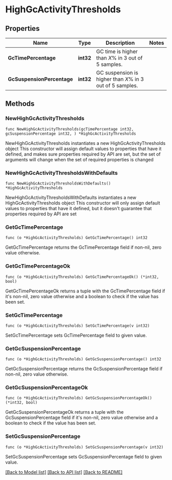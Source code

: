 # HighGcActivityThresholds

## Properties

Name | Type | Description | Notes
------------ | ------------- | ------------- | -------------
**GcTimePercentage** | **int32** | GC time is higher than *X*% in 3 out of 5 samples. | 
**GcSuspensionPercentage** | **int32** | GC suspension is higher than *X*% in 3 out of 5 samples. | 

## Methods

### NewHighGcActivityThresholds

`func NewHighGcActivityThresholds(gcTimePercentage int32, gcSuspensionPercentage int32, ) *HighGcActivityThresholds`

NewHighGcActivityThresholds instantiates a new HighGcActivityThresholds object
This constructor will assign default values to properties that have it defined,
and makes sure properties required by API are set, but the set of arguments
will change when the set of required properties is changed

### NewHighGcActivityThresholdsWithDefaults

`func NewHighGcActivityThresholdsWithDefaults() *HighGcActivityThresholds`

NewHighGcActivityThresholdsWithDefaults instantiates a new HighGcActivityThresholds object
This constructor will only assign default values to properties that have it defined,
but it doesn't guarantee that properties required by API are set

### GetGcTimePercentage

`func (o *HighGcActivityThresholds) GetGcTimePercentage() int32`

GetGcTimePercentage returns the GcTimePercentage field if non-nil, zero value otherwise.

### GetGcTimePercentageOk

`func (o *HighGcActivityThresholds) GetGcTimePercentageOk() (*int32, bool)`

GetGcTimePercentageOk returns a tuple with the GcTimePercentage field if it's non-nil, zero value otherwise
and a boolean to check if the value has been set.

### SetGcTimePercentage

`func (o *HighGcActivityThresholds) SetGcTimePercentage(v int32)`

SetGcTimePercentage sets GcTimePercentage field to given value.


### GetGcSuspensionPercentage

`func (o *HighGcActivityThresholds) GetGcSuspensionPercentage() int32`

GetGcSuspensionPercentage returns the GcSuspensionPercentage field if non-nil, zero value otherwise.

### GetGcSuspensionPercentageOk

`func (o *HighGcActivityThresholds) GetGcSuspensionPercentageOk() (*int32, bool)`

GetGcSuspensionPercentageOk returns a tuple with the GcSuspensionPercentage field if it's non-nil, zero value otherwise
and a boolean to check if the value has been set.

### SetGcSuspensionPercentage

`func (o *HighGcActivityThresholds) SetGcSuspensionPercentage(v int32)`

SetGcSuspensionPercentage sets GcSuspensionPercentage field to given value.



[[Back to Model list]](../README.md#documentation-for-models) [[Back to API list]](../README.md#documentation-for-api-endpoints) [[Back to README]](../README.md)


